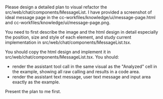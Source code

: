Please design a detailed plan to visual refactor the src/web/chat/components/MessageList. I have provided a screenshot of ideal message page in the cc-workfiles/knowledge/ui/message-page.html and cc-workfiles/knowledge/ui/message-page.png.

You need to first describe the image and the html design in detail especially the position, size and style of each element, and study current implementation in src/web/chat/components/MessageList.tsx.

You should copy the html design and implement it in src/web/chat/components/MessageList.tsx. You should:

- render the assistant tool call in the same visual as the "Analyzed" cell in the example, showing all raw calling and results in a code area.
- render the assistant text message, user text message and input area exactly as the example.

Present the plan to me first.